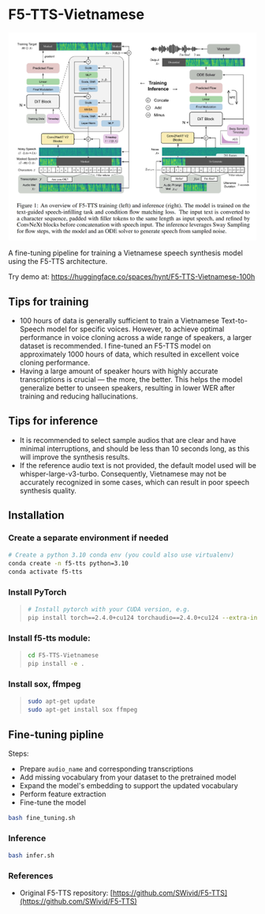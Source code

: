 # F5-TTS-Vietnamese
![F5-TTS Architecture](tests/f5-tts.png)

A fine-tuning pipeline for training a Vietnamese speech synthesis model using the F5-TTS architecture.

Try demo at: https://huggingface.co/spaces/hynt/F5-TTS-Vietnamese-100h

## Tips for training
- 100 hours of data is generally sufficient to train a Vietnamese Text-to-Speech model for specific voices. However, to achieve optimal performance in voice cloning across a wide range of speakers, a larger dataset is recommended. I fine-tuned an F5-TTS model on approximately 1000 hours of data, which resulted in excellent voice cloning performance.
- Having a large amount of speaker hours with highly accurate transcriptions is crucial — the more, the better. This helps the model generalize better to unseen speakers, resulting in lower WER after training and reducing hallucinations.

## Tips for inference
- It is recommended to select sample audios that are clear and have minimal interruptions, and should be less than 10 seconds long, as this will improve the synthesis results.
- If the reference audio text is not provided, the default model used will be whisper-large-v3-turbo. Consequently, Vietnamese may not be accurately recognized in some cases, which can result in poor speech synthesis quality.

## Installation

### Create a separate environment if needed

```bash
# Create a python 3.10 conda env (you could also use virtualenv)
conda create -n f5-tts python=3.10
conda activate f5-tts
```

### Install PyTorch

> ```bash
> # Install pytorch with your CUDA version, e.g.
> pip install torch==2.4.0+cu124 torchaudio==2.4.0+cu124 --extra-index-url https://download.pytorch.org/whl/cu124
> ```

### Install f5-tts module:

> ```bash
> cd F5-TTS-Vietnamese
> pip install -e .
> ```

### Install sox, ffmpeg

> ```bash
> sudo apt-get update
> sudo apt-get install sox ffmpeg
> ```

## Fine-tuning pipline

Steps:

- Prepare `audio_name` and corresponding transcriptions  
- Add missing vocabulary from your dataset to the pretrained model  
- Expand the model's embedding to support the updated vocabulary  
- Perform feature extraction  
- Fine-tune the model

```bash
bash fine_tuning.sh
```

### Inference

```bash
bash infer.sh
```

### References

- Original F5-TTS repository: [https://github.com/SWivid/F5-TTS](https://github.com/SWivid/F5-TTS)